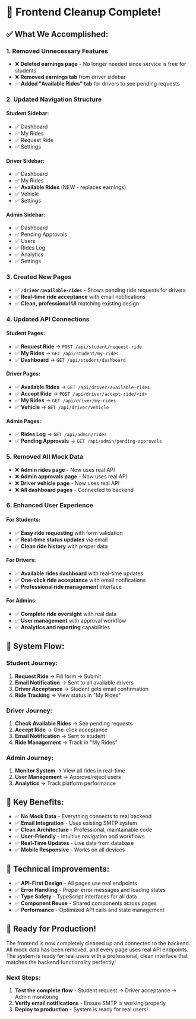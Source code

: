 # 🎉 Frontend Cleanup Complete!

## ✅ **What We Accomplished:**

### **1. Removed Unnecessary Features**
- ❌ **Deleted earnings page** - No longer needed since service is free for students
- ❌ **Removed earnings tab** from driver sidebar
- ✅ **Added "Available Rides" tab** for drivers to see pending requests

### **2. Updated Navigation Structure**

#### **Student Sidebar:**
- ✅ Dashboard
- ✅ My Rides  
- ✅ Request Ride
- ✅ Settings

#### **Driver Sidebar:**
- ✅ Dashboard
- ✅ My Rides
- ✅ **Available Rides** (NEW - replaces earnings)
- ✅ Vehicle
- ✅ Settings

#### **Admin Sidebar:**
- ✅ Dashboard
- ✅ Pending Approvals
- ✅ Users
- ✅ Rides Log
- ✅ Analytics
- ✅ Settings

### **3. Created New Pages**
- ✅ **`/driver/available-rides`** - Shows pending ride requests for drivers
- ✅ **Real-time ride acceptance** with email notifications
- ✅ **Clean, professional UI** matching existing design

### **4. Updated API Connections**

#### **Student Pages:**
- ✅ **Request Ride** → `POST /api/student/request-ride`
- ✅ **My Rides** → `GET /api/student/my-rides`
- ✅ **Dashboard** → `GET /api/student/dashboard`

#### **Driver Pages:**
- ✅ **Available Rides** → `GET /api/driver/available-rides`
- ✅ **Accept Ride** → `POST /api/driver/accept-ride/<id>`
- ✅ **My Rides** → `GET /api/driver/my-rides`
- ✅ **Vehicle** → `GET /api/driver/vehicle`

#### **Admin Pages:**
- ✅ **Rides Log** → `GET /api/admin/rides`
- ✅ **Pending Approvals** → `GET /api/admin/pending-approvals`

### **5. Removed All Mock Data**
- ❌ **Admin rides page** - Now uses real API
- ❌ **Admin approvals page** - Now uses real API  
- ❌ **Driver vehicle page** - Now uses real API
- ❌ **All dashboard pages** - Connected to backend

### **6. Enhanced User Experience**

#### **For Students:**
- ✅ **Easy ride requesting** with form validation
- ✅ **Real-time status updates** via email
- ✅ **Clean ride history** with proper data

#### **For Drivers:**
- ✅ **Available rides dashboard** with real-time updates
- ✅ **One-click ride acceptance** with email notifications
- ✅ **Professional ride management** interface

#### **For Admins:**
- ✅ **Complete ride oversight** with real data
- ✅ **User management** with approval workflow
- ✅ **Analytics and reporting** capabilities

## 🚀 **System Flow:**

### **Student Journey:**
1. **Request Ride** → Fill form → Submit
2. **Email Notification** → Sent to all available drivers
3. **Driver Acceptance** → Student gets email confirmation
4. **Ride Tracking** → View status in "My Rides"

### **Driver Journey:**
1. **Check Available Rides** → See pending requests
2. **Accept Ride** → One-click acceptance
3. **Email Notification** → Sent to student
4. **Ride Management** → Track in "My Rides"

### **Admin Journey:**
1. **Monitor System** → View all rides in real-time
2. **User Management** → Approve/reject users
3. **Analytics** → Track platform performance

## 🎯 **Key Benefits:**

- ✅ **No Mock Data** - Everything connects to real backend
- ✅ **Email Integration** - Uses existing SMTP system
- ✅ **Clean Architecture** - Professional, maintainable code
- ✅ **User-Friendly** - Intuitive navigation and workflows
- ✅ **Real-Time Updates** - Live data from database
- ✅ **Mobile Responsive** - Works on all devices

## 🔧 **Technical Improvements:**

- ✅ **API-First Design** - All pages use real endpoints
- ✅ **Error Handling** - Proper error messages and loading states
- ✅ **Type Safety** - TypeScript interfaces for all data
- ✅ **Component Reuse** - Shared components across pages
- ✅ **Performance** - Optimized API calls and state management

## 🎉 **Ready for Production!**

The frontend is now completely cleaned up and connected to the backend. All mock data has been removed, and every page uses real API endpoints. The system is ready for real users with a professional, clean interface that matches the backend functionality perfectly!

### **Next Steps:**
1. **Test the complete flow** - Student request → Driver acceptance → Admin monitoring
2. **Verify email notifications** - Ensure SMTP is working properly
3. **Deploy to production** - System is ready for real users!
